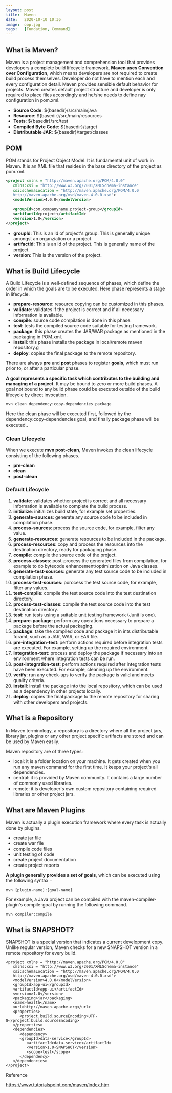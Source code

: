 ```yaml
---
layout: post
title:  Maven
date:   2020-10-10 10:36
image:  oop.jpg
tags:   [Fundation, Command]
---
```


## What is Maven?

Maven is a project management and comprehension tool that provides developers a complete build lifecycle framework. **Maven uses Convention over Configuration**, which means developers are not required to create build process themselves. Developer do not have to mention each and every configuration detail. Maven provides sensible default behavior for projects. Maven creates default project structure and developer is only required to place files accordingly and he/she needs to define nay configuration in pom.xml.

* **Source Code**: ${basedir}/src/main/java
* **Resource**: ${basedir}/src/main/resources
* **Tests**: ${basedir}/src/test
* **Compiled Byte Code**: ${basedir}/target
* **Distributable JAR**: ${basedir}/target/classes

## POM

POM stands for Project Object Model. It is fundamental unit of work in Maven. It is an XML file that resides in the base directory of the project as pom.xml.

```xml
<project xmlns = "http://maven.apache.org/POM/4.0.0"
   xmlns:xsi = "http://www.w3.org/2001/XMLSchema-instance"
   xsi:schemaLocation = "http://maven.apache.org/POM/4.0.0
   http://maven.apache.org/xsd/maven-4.0.0.xsd">
   <modelVersion>4.0.0</modelVersion>

   <groupId>com.companyname.project-group</groupId>
   <artifactId>project</artifactId>
   <version>1.0</version>
</project>
```

* **groupId**: This is an Id of project's group. This is generally unique amongst an organziation or a project.
* **artifactId**: This is an Id of the project. This is generally name of the project.
* **version**: This is the version of the project.

## What is Build Lifecycle

A Build Lifecycle is a well-defined sequence of phases, which define the order in which the goals are to be executed. Here phase represents a stage in lifecycle. 

* **prepare-resource**: resource copying can be customized in this phases.
* **validate**: validates if the project is correct and if all necessary information is available.
* **compile**: source code compilation is done in this phase.
* **test**: tests the compiled source code suitable for testing framework.
* **package**: this phase creates the JAR/WAR package as mentioned in the packaging in POM.xml.
* **install**: this phase installs the package in local/remote maven repository.g
* **deploy**: copies the final package to the remote repository.

There are always **pre** and **post** phases to register **goals**, which must run prior to, or after a particular phase.

**A goal represents a specific task which contributes to the building and managing of a project**. It may be bound to zero or more build phases. A goal not bound to any build phase could be executed outside of the build lifecycle by direct invocation.

```
mvn clean dependency:copy-dependencies package
```

Here the clean phase will be executed first, followed by the dependency:copy-dependencies goal, and finally package phase will be executed.、

### Clean Lifecycle

When we execute **mvn post-clean**, Maven invokes the clean lifecycle consisting of the following phases.

* **pre-clean**
* **clean**
* **post-clean**

### Default Lifecycle

1. **validate**: validates whether project is correct and all necessary information is available to complete the build process.
2. **initialize**: initializes build state, for example set properties.
3. **generate-sources**: generate any source code to be included in compilation phase.
4. **process-sources**: process the source code, for example, filter any value.
5. **generate-resources**: generate resources to be included in the package.
6. **process-resources**: copy and process the resources into the destination directory, ready for packaging phase.
7. **compile**: compile the source code of the project.
8. **process-classes**: post-process the generated files from compilation, for example to do bytecode enhancement/optimization on Java classes.
9. **generate-test-sources**: generate any test source code to be included in compliation phase.
10. **process-test-sources**: porocess the test source code, for example, filter any values.
11. **test-compile**: compile the test source code into the test destination directory.
12. **process-test-classes**: compile the test source code into the test destination directory.
13.	**test**: run tests using a suitable unit testing framework (Junit is one).
14.	**prepare-package**: perform any operations necessary to prepare a package before the actual packaging.
15.	**package**: take the compiled code and package it in ints distributable foramt, such as a JAR, WAR, or EAR file.
16. **pre-integration-test**: perform actions required before integration tests are executed. For example, setting up the required environment.
17. **integration-test**: process and deploy the package if necessary into an environment where integration tests can be run.
18. **post-integration-test**: perform actions required after integration tests have been executed. For example, cleaning up the environment.
19. **verify**: run any check-ups to verify the package is valid and meets quality criteria.
20.	**install**: install the package into the local repository, which can be used as a dependency in other projects locally.
21.	**deploy**: copies the final package to the remote repository for sharing with other developers and projects.

## What is a Repository

In Maven terminology, a repository is a directory where all the project jars, library jar, plugins or any other project specific artifacts are stored and can be used by Maven easily.

Maven repository are of three types:

* local: it is a folder location on your machine. It gets created when you run any maven command for the first time. It keeps your project's all dependencies.
* central: it is provided by Maven community. It contains a large number of commonly used libraries.
* remote: it is developer's own custom repository containing required libraries or other project jars.

## What are Maven Plugins

Maven is actually a plugin execution framework where every task is actually done by plugins.

* create jar file
* create war file
* compile code files
* unit testing of code
* create project documentation
* create project reports

**A plugin generally provides a set of goals**, which can be executed using the following syntax −

```
mvn [plugin-name]:[goal-name]
```

For example, a Java project can be compiled with the maven-compiler-plugin's compile-goal by running the following command.

```
mvn compiler:compile
```

## What is SNAPSHOT?

SNAPSHOT is a special version that indicates a current development copy. Unlike regular version, Maven checks for a new SNAPSHOT version in a remote repository for every build.

```
<project xmlns = "http://maven.apache.org/POM/4.0.0" 
   xmlns:xsi = "http://www.w3.org/2001/XMLSchema-instance"
   xsi:schemaLocation = "http://maven.apache.org/POM/4.0.0 
   http://maven.apache.org/xsd/maven-4.0.0.xsd">
   <modelVersion>4.0.0</modelVersion>
   <groupId>app-ui</groupId>
   <artifactId>app-ui</artifactId>
   <version>1.0</version>
   <packaging>jar</packaging>
   <name>health</name>
   <url>http://maven.apache.org</url>
   <properties>
      <project.build.sourceEncoding>UTF-8</project.build.sourceEncoding>
   </properties>
   <dependencies>
      <dependency>
      <groupId>data-service</groupId>
         <artifactId>data-service</artifactId>
         <version>1.0-SNAPSHOT</version>
         <scope>test</scope>
      </dependency>
   </dependencies>
</project>
```

Reference

<https://www.tutorialspoint.com/maven/index.htm>
